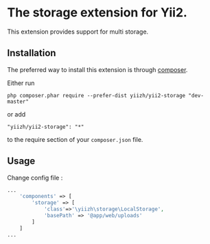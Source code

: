 The storage extension for Yii2.
===============================
This extension provides support for multi storage.

Installation
------------

The preferred way to install this extension is through [composer](http://getcomposer.org/download/).

Either run

```
php composer.phar require --prefer-dist yiizh/yii2-storage "dev-master"
```

or add

```
"yiizh/yii2-storage": "*"
```

to the require section of your `composer.json` file.


Usage
-----

Change config file :

```php
...
    'components' => [
        'storage' => [
            'class'=>'\yiizh\storage\LocalStorage',
            'basePath' => '@app/web/uploads'
        ]
    ]
...
```